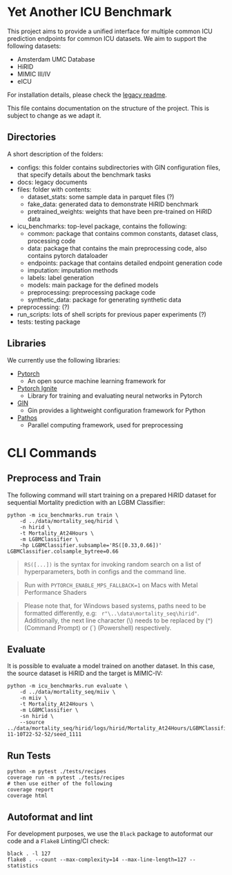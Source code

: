 # Yet Another ICU Benchmark
This project aims to provide a unified interface for multiple common ICU prediction endpoints for common ICU datasets. 
We aim to support the following datasets: 
- Amsterdam UMC Database
- HiRID
- MIMIC III/IV
- eICU

For installation details, please check the [legacy readme](README_old.md). 

This file contains documentation on the structure of the project. This is subject to change as we adapt it.
## Directories
A short description of the folders:
- configs: this folder contains subdirectories with GIN configuration files, that specify details about the benchmark tasks
- docs: legacy documents
- files: folder with contents:
  - dataset_stats: some sample data in parquet files (?)
  - fake_data: generated data to demonstrate HiRID benchmark
  - pretrained_weights: weights that have been pre-trained on HiRID data
- icu_benchmarks: top-level package, contains the following:
  - common: package that contains common constants, dataset class, processing code
  - data: package that contains the main preprocessing code, also contains pytorch dataloader
  - endpoints: package that contains detailed endpoint generation code
  - imputation: imputation methods
  - labels: label generation
  - models: main package for the defined models
  - preprocessing: preprocessing package code
  - synthetic_data: package for generating synthetic data
- preprocessing: (?)
- run_scripts: lots of shell scripts for previous paper experiments (?)
- tests: testing package

## Libraries
We currently use the following libraries:
- [Pytorch](https://pytorch.org/) 
    - An open source machine learning framework for 
- [Pytorch Ignite](https://github.com/pytorch/ignite)
    - Library for training and evaluating neural networks in Pytorch
- [GIN](https://github.com/google/gin-config)
    - Gin provides a lightweight configuration framework for Python
- [Pathos](https://pathos.readthedocs.io/en/latest/)
  - Parallel computing framework, used for preprocessing

# CLI Commands

## Preprocess and Train
The following command will start training on a prepared HiRID dataset for sequential Mortality prediction with an LGBM Classifier: 
```
python -m icu_benchmarks.run train \
    -d ../data/mortality_seq/hirid \
    -n hirid \
    -t Mortality_At24Hours \
    -m LGBMClassifier \
    -hp LGBMClassifier.subsample='RS([0.33,0.66])' LGBMClassifier.colsample_bytree=0.66
```
> `RS([...])` is the syntax for invoking random search on a list of hyperparameters, both in configs and the command line.

> Run with `PYTORCH_ENABLE_MPS_FALLBACK=1` on Macs with Metal Performance Shaders

> Please note that, for Windows based systems, paths need to be formatted differently, e.g: ` r"\..\data\mortality_seq\hirid"`.
> Additionally, the next line character (\\)  needs to be replaced by (^) (Command Prompt) or (`) (Powershell) respectively.
## Evaluate
It is possible to evaluate a model trained on another dataset. In this case, the source dataset is HiRID and the target is MIMIC-IV:
```
python -m icu_benchmarks.run evaluate \
    -d ../data/mortality_seq/miiv \
    -n miiv \
    -t Mortality_At24Hours \
    -m LGBMClassifier \
    -sn hirid \
    --source ../data/mortality_seq/hirid/logs/hirid/Mortality_At24Hours/LGBMClassifier/2022-11-10T22-52-52/seed_1111
```

## Run Tests
```
python -m pytest ./tests/recipes
coverage run -m pytest ./tests/recipes
# then use either of the following
coverage report
coverage html
```

## Autoformat and lint
For development purposes, we use the `Black` package to autoformat our code and a `Flake8` Linting/CI check:
```
black . -l 127
flake8 . --count --max-complexity=14 --max-line-length=127 --statistics
```
